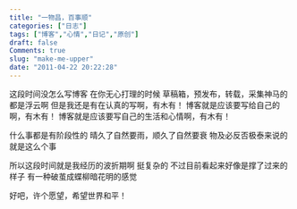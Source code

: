 ```yaml
---
title: "一物昌，百事顺"
categories: ["日志"]
tags: ["博客","心情","日记","原创"]
draft: false
Comments: true
slug: "make-me-upper"
date: "2011-04-22 20:22:28"
---
```


这段时间没怎么写博客
在你无心打理的时候
草稿箱，预发布，转载，采集神马的都是浮云啊
但是我还是有在认真的写啊，有木有！
博客就是应该要写给自己的啊，有木有！
博客就是应该要写自己的生活和心情啊，有木有！

什么事都是有阶段性的
晴久了自然要雨，顺久了自然要衰
物及必反否极泰来说的就是这么个事

所以这段时间就是我经历的波折期啊
挺复杂的
不过目前看起来好像是撑了过来的样子
有一种破茧成蝶柳暗花明的感觉

好吧，许个愿望，希望世界和平！


